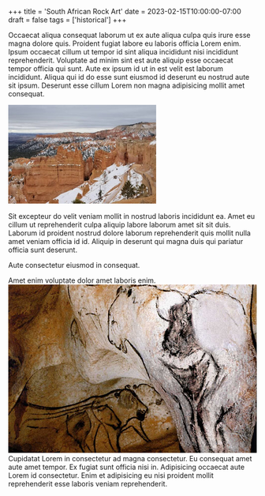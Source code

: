+++
title = 'South African Rock Art'
date = 2023-02-15T10:00:00-07:00
draft = false
tags = ['historical']
+++

Occaecat aliqua consequat laborum ut ex aute aliqua culpa quis irure esse magna dolore quis. Proident fugiat labore eu laboris officia Lorem enim. Ipsum occaecat cillum ut tempor id sint aliqua incididunt nisi incididunt reprehenderit. Voluptate ad minim sint est aute aliquip esse occaecat tempor officia qui sunt. Aute ex ipsum id ut in est velit est laborum incididunt. Aliqua qui id do esse sunt eiusmod id deserunt eu nostrud aute sit ipsum. Deserunt esse cillum Lorem non magna adipisicing mollit amet consequat.

![bryce-canyon](bryce-canyon.jpg "da")

Sit excepteur do velit veniam mollit in nostrud laboris incididunt ea. Amet eu cillum ut reprehenderit culpa aliquip labore laborum amet sit sit duis. Laborum id proident nostrud dolore laborum reprehenderit quis mollit nulla amet veniam officia id id. Aliquip in deserunt qui magna duis qui pariatur officia sunt deserunt.

Aute consectetur eiusmod in consequat.

Amet enim voluptate dolor amet laboris enim. ![Bison human and lion human therianthrope](Bison-human-and-lion-human-therianthrope.jpg) Cupidatat Lorem in consectetur ad magna consectetur. Eu consequat amet aute amet tempor. Ex fugiat sunt officia nisi in. Adipisicing occaecat aute Lorem id consectetur. Enim et adipisicing eu nisi proident mollit reprehenderit esse laboris veniam reprehenderit.
